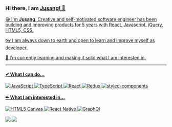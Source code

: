 ### Hi there, I am <a href="https://jusang.online/" target="_blank">Jusang! 👋

😀  I'm __Jusang__, Creative and self-motivated software engineer has been building 
and improving products for 5 years with React, Javascript,  jQuery, HTML5, CSS. 

👓  I am always down to earth and open to learn and improve myself as developer.

👀  I'm currently learning and making it solid what I am interested in.

---

#### ✔ What I can do...

![JavaScript](https://img.shields.io/badge/-JavaScript-f6de3b?style=flat-square)
![TypeScript](https://img.shields.io/badge/-TypeScript-3476be?style=flat-square)
![React](https://img.shields.io/badge/-React-67dbf9?style=flat-square)
![Redux](https://img.shields.io/badge/-Redux-724bb3?style=flat-square)
![styled-components](https://img.shields.io/badge/-styled--components-d97293?style=flat-square)

#### ✏ What I am interested in...

![HTML5 Canvas](https://img.shields.io/badge/-Canvas-db4c2e?style=flat-square)
![React Native](https://img.shields.io/badge/-ReactNative-67dbf9?style=flat-square)
![GraphQl](https://img.shields.io/badge/-GraphQl-542c85?style=flat-square)

<a href="https://github.com/anuraghazra/github-readme-stats">
  <img align="center" src="https://github-readme-stats.vercel.app/api?username=nosugarsociety&show_icons=true&count_private=true" />
</a>
<a href="https://github.com/anuraghazra/github-readme-stats">
  <img align="center" src="https://github-readme-stats.vercel.app/api/top-langs/?username=nosugarsociety&layout=compact" />
</a>

 
